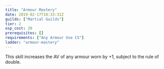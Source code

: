 ```yaml
---
title: "Armour Mastery"
date: 2019-02-17T18:33:31Z
guilds: ["Martial Guilds"]
tier: 2
osp_cost: 20
prerequisites: []
requirements: ["Any Armour Use CS"]
ladder: "armour-mastery"
---
```

This skill increases the AV of any armour worn by +1, subject to the rule of double.